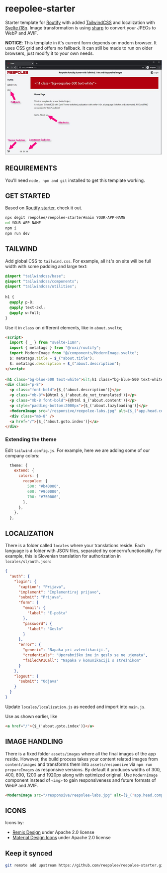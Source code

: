 # reepolee-starter

Starter template for [Routify](https://github.com/sveltech/routify) with added [TailwindCSS](https://tailwindcss.com) and localization with [Svelte i18n](https://github.com/kaisermann/svelte-i18n). Image transformation is using [sharp](https://sharp.pixelplumbing.com/) to convert your JPEGs to WebP and AVIF.

**NOTICE**: This template in it's current form depends on modern browser. It uses CSS grid and offers no fallback. It can still be made to run on older browsers, just modify it to your own needs.

![Home Screen](https://github.com/reepolee/reepolee-starter/blob/main/explanation.jpg?raw=true)

## REQUIREMENTS

You'll need `node, npm and git` installed to get this template working.

## GET STARTED

Based on [Routify starter](https://github.com/roxiness/routify-starter), check it out.

```bash
npx degit reepolee/reepolee-starter#main YOUR-APP-NAME
cd YOUR-APP-NAME
npm i
npm run dev
```

## TAILWIND

Add global CSS to `tailwind.css`. For example, all `h1`'s on site will be full width with some padding and large text:

```css
@import "tailwindcss/base";
@import "tailwindcss/components";
@import "tailwindcss/utilities";

h1 {
  @apply p-8;
  @apply text-3xl;
  @apply w-full;
}
```

Use it in `class` on different elements, like in `about.svelte`;

```html
<script>
  import { _ } from "svelte-i18n";
  import { metatags } from "@roxi/routify";
  import ModernImage from "@/components/ModernImage.svelte";
  $: metatags.title = $_("about.title");
  $: metatags.description = $_("about.description");
</script>

<h1 class="bg-blue-500 text-white">&lt;h1 class="bg-blue-500 text-white"&gt;</h1>
<div class="p-8">
  <p class="font-bold">{$_('about.description')}</p>
  <p class="mb-8">{@html $_('about.de_not_translated')}</p>
  <p class="mb-8 font-bold">{@html $_('about.content')}</p>
  <p style="padding-bottom:2000px">{$_('about.lazyloading')}</p>
  <ModernImage src="/responsive/reepolee-labs.jpg" alt={$_('app.head.company')} />
  <div class="mb-8" />
  <a href="/">{$_('about.goto.index')}</a>
</div>
```

### Extending the theme

Edit `tailwind.config.js`. For example, here we are adding some of our company colors:

```js
  theme: {
    extend: {
      colors: {
        reepolee: {
          500: "#b40000",
          600: "#9c0000",
          700: "#750000",
        },
      },
    },
  },
```

## LOCALIZATION

There is a folder called `locales` where your translations reside. Each language is a folder with JSON files, separated by concern/functionality. For example, this is Slovenian translation for authorization in `locales/sl/auth.json`:

```json
{
  "auth": {
    "login": {
      "caption": "Prijava",
      "implement": "Implementiraj prijavo",
      "submit": "Prijava",
      "form": {
        "email": {
          "label": "E-pošta"
        },
        "password": {
          "label": "Geslo"
        }
      },
      "error": {
        "generic": "Napaka pri avtentikaciji.",
        "credentials": "Uporabniško ime in geslo se ne ujemata",
        "failedAPICall": "Napaka v komunikaciji s strežnikom"
      }
    },
    "logout": {
      "submit": "Odjava"
    }
  }
}
```

Update `locales/localization.js` as needed and import into `main.js`.

Use as shown earlier, like

```html
<a href="/">{$_('about.goto.index')}</a>
```

## IMAGE HANDLING

There is a fixed folder `assets/images` where all the final images of the app reside. However, the build process takes your content related images from `content/images` and transforms them into `assets/responsive` via `npm run prepareImages` as responsive versions. By default it produces widths of 300, 400, 800, 1200 and 1920px along with optimized original. Use `ModernImage` component instead of `<img>` to gain responsiveness and future formats of WebP and AVIF.

```html
<ModernImage src="/responsive/reepolee-labs.jpg" alt={$_('app.head.company')} />
```

## ICONS

Icons by:

- [Remix Design](https://github.com/Remix-Design/RemixIcon) under Apache 2.0 license
- [Material Design Icons](https://github.com/Templarian/MaterialDesign) under Apache 2.0 license


## Keep it synced

```bash
git remote add upstream https://github.com/reepolee/reepolee-starter.git
```